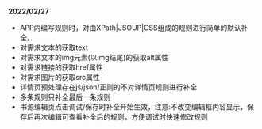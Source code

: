 **2022/02/27**

* APP内编写规则时，对由XPath|JSOUP|CSS组成的规则进行简单的默认补全。
* 对需求文本的获取text
* 对需求文本的img元素(以img结尾)的获取alt属性
* 对需求链接的获取href属性
* 对需求图片的获取src属性
* 详情页预处理存在js/json/正则的不对详情页规则进行补全
* 多条规则只补全最后一条规则
* 书源编辑页点击调试/保存时补全开始生效，注意:不改变编辑框内容显示，保存后再次编辑可查看补全后的规则，方便调试时快速修改规则
